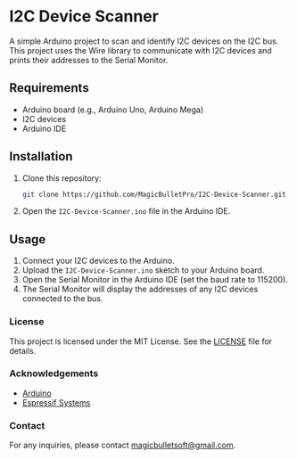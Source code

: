 # I2C Device Scanner

A simple Arduino project to scan and identify I2C devices on the I2C bus. This project uses the Wire library to communicate with I2C devices and prints their addresses to the Serial Monitor.

## Requirements

- Arduino board (e.g., Arduino Uno, Arduino Mega)
- I2C devices
- Arduino IDE

## Installation

1. Clone this repository:
    ```sh
    git clone https://github.com/MagicBulletPro/I2C-Device-Scanner.git
    ```
2. Open the `I2C-Device-Scanner.ino` file in the Arduino IDE.

## Usage

1. Connect your I2C devices to the Arduino.
2. Upload the `I2C-Device-Scanner.ino` sketch to your Arduino board.
3. Open the Serial Monitor in the Arduino IDE (set the baud rate to 115200).
4. The Serial Monitor will display the addresses of any I2C devices connected to the bus.

### License

This project is licensed under the MIT License. See the [LICENSE](LICENSE) file for details.

### Acknowledgements

- [Arduino](https://www.arduino.cc/)
- [Espressif Systems](https://www.espressif.com/)

### Contact

For any inquiries, please contact [magicbulletsoft@gmail.com](mailto:magicbulletsoft@gmail.com).
